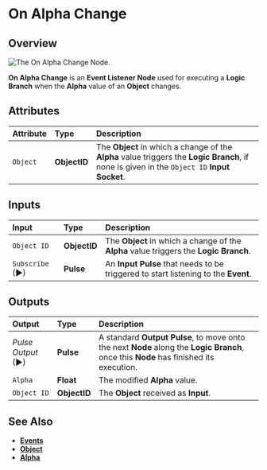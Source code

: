 # On Alpha Change

## Overview

![The On Alpha Change Node.](../../../.gitbook/assets/node-on-alpha-change2a.png)

**On Alpha Change** is an **Event Listener** **Node** used for executing a **Logic Branch** when the **Alpha** value of an **Object** changes.

## Attributes

| Attribute | Type | Description |
| :--- | :--- | :--- |
| `Object` | **ObjectID** | The **Object** in which a change of the **Alpha** value triggers the **Logic Branch**, if none is given in the `Object ID` **Input Socket**. |

## Inputs

| Input | Type | Description |
| :--- | :--- | :--- |
| `Object ID` | **ObjectID** | The **Object** in which a change of the **Alpha** value triggers the **Logic Branch**. |
| `Subscribe` (►)|**Pulse** | An **Input Pulse** that needs to be triggered to start listening to the **Event**. |


## Outputs

| Output | Type | Description |
| :--- | :--- | :--- |
| _Pulse Output_ \(►\) | **Pulse** | A standard **Output Pulse**, to move onto the next **Node** along the **Logic Branch**, once this **Node** has finished its execution. |
| `Alpha` | **Float** | The modified **Alpha** value. |
| `Object ID` | **ObjectID** | The **Object** received as **Input**. |

## See Also

* [**Events**](../)
* [**Object**](./)
* [**Alpha**](../../../getting-started/attributes/common-attributes/sprite.md#alpha)

